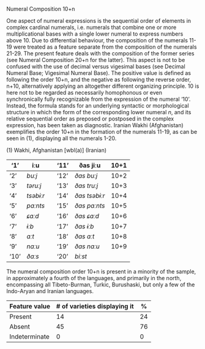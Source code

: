 Numeral Composition 10+n

One aspect of numeral expressions is the sequential order of elements in
complex cardinal numerals, i.e. numerals that combine one or more
multiplicational bases with a single lower numeral to express numbers
above 10. Due to differential behaviour, the composition of the numerals
11-19 were treated as a feature separate from the composition of the
numerals 21-29. The present feature deals with the composition of the
former series (see Numeral Composition 20+n for the latter). This aspect
is not to be confused with the use of decimal versus vigesimal bases
(see Decimal Numeral Base; Vigesimal Numeral Base). The positive value
is defined as following the order 10+n, and the negative as following
the reverse order, n+10, alternatively applying an altogether different
organizing principle. 10 is here not to be regarded as necessarily
homophonous or even synchronically fully recognizable from the
expression of the numeral ‘10’. Instead, the formula stands for an
underlying syntactic or morphological structure in which the form of the
corresponding lower numeral *n*, and its relative sequential order as
preposed or postposed in the complex expression, has been taken as
diagnostic. Iranian Wakhi (Afghanistan) exemplifies the order 10+n in
the formation of the numerals 11-19, as can be seen in ‎(1), displaying
all the numerals 1-20.

(1) <span id="_Ref12343426" class="anchor"></span>Wakhi, Afghanistan
    \[wbl(a)\] (Iranian)

| ‘1’  | iːu       |     | ‘11’ | ðas jiːu      | 10+1 |
|------|-----------|-----|------|---------------|------|
| ‘2’  | *buːj*    |     | ‘12’ | *ðas buːj*    | 10+2 |
| ‘3’  | *təruːj*  |     | ‘13’ | *ðas truːj*   | 10+3 |
| ‘4’  | *tsəbɨːr* |     | ‘14’ | *ðas tsəbɨːr* | 10+4 |
| ‘5’  | *paːnts*  |     | ‘15’ | *ðas paːnts*  | 10+5 |
| ‘6’  | *ɕaːd*    |     | ‘16’ | *ðas ɕaːd*    | 10+6 |
| ‘7’  | *ɨːb*     |     | ‘17’ | *ðas ɨːb*     | 10+7 |
| ‘8’  | *aːt*     |     | ‘18’ | *ðas aːt*     | 10+8 |
| ‘9’  | *naːu*    |     | ‘19’ | *ðas naːu*    | 10+9 |
| ‘10’ | *ðaːs*    |     | ‘20’ | *biːst*       |      |

The numeral composition order 10+n is present in a minority of the
sample, in approximately a fourth of the languages, and primarily in the
north, encompassing all Tibeto-Burman, Turkic, Burushaski, but only a
few of the Indo-Aryan and Iranian languages.

| Feature value | \# of varieties displaying it | %   |
|---------------|-------------------------------|-----|
| Present       | 14                            | 24  |
| Absent        | 45                            | 76  |
| Indeterminate | 0                             | 0   |


